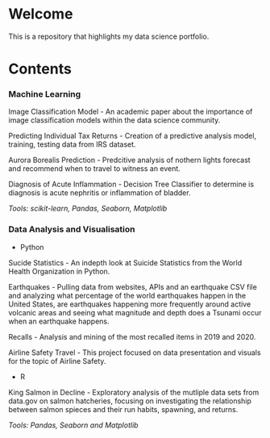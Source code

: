 # Welcome 
This is a repository that highlights my data science portfolio.


# Contents

### Machine Learning
Image Classification Model - An academic paper about the importance of image classification models within the data science community. 

Predicting Individual Tax Returns - Creation of a predictive analysis model, training, testing data from IRS dataset. 

Aurora Borealis Prediction - Predcitive analysis of nothern lights forecast and recommend when to travel to witness an event. 

Diagnosis of Acute Inflammation - Decision Tree Classifier to determine is diagnosis is acute nephritis or inflammation of bladder. 

_Tools:  scikit-learn, Pandas, Seaborn, Matplotlib_


### Data Analysis and Visualisation
 - Python
 
Sucide Statistics - An indepth look at Suicide Statistics from the World Health Organization in Python.

Earthquakes - Pulling data from websites, APIs and an earthquake CSV file and analyzing what percentage of the world earthquakes happen in the United States,
are earthquakes happening more frequently around active volcanic areas and seeing what magnitude and depth does a Tsunami occur when an earthquake happens.

Recalls - Analysis and mining of the most recalled items in 2019 and 2020.  

Airline Safety Travel - This project focused on data presentation and visuals for the topic of Airline Safety.

 - R
 
King Salmon in Decline - Exploratory analysis of the mutliple data sets from data.gov on salmon hatcheries, focusing on investigating the relationship between salmon spieces and their run habits, spawning, and returns. 

_Tools: Pandas, Seaborn and Matplotlib_

